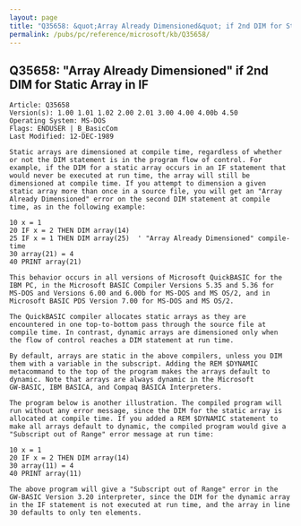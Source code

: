 ```yaml
---
layout: page
title: "Q35658: &quot;Array Already Dimensioned&quot; if 2nd DIM for Static Array in IF"
permalink: /pubs/pc/reference/microsoft/kb/Q35658/
---
```


## Q35658: &quot;Array Already Dimensioned&quot; if 2nd DIM for Static Array in IF

	Article: Q35658
	Version(s): 1.00 1.01 1.02 2.00 2.01 3.00 4.00 4.00b 4.50
	Operating System: MS-DOS
	Flags: ENDUSER | B_BasicCom
	Last Modified: 12-DEC-1989
	
	Static arrays are dimensioned at compile time, regardless of whether
	or not the DIM statement is in the program flow of control. For
	example, if the DIM for a static array occurs in an IF statement that
	would never be executed at run time, the array will still be
	dimensioned at compile time. If you attempt to dimension a given
	static array more than once in a source file, you will get an "Array
	Already Dimensioned" error on the second DIM statement at compile
	time, as in the following example:
	
	10 x = 1
	20 IF x = 2 THEN DIM array(14)
	25 IF x = 1 THEN DIM array(25)  ' "Array Already Dimensioned" compile-time
	30 array(21) = 4
	40 PRINT array(21)
	
	This behavior occurs in all versions of Microsoft QuickBASIC for the
	IBM PC, in the Microsoft BASIC Compiler Versions 5.35 and 5.36 for
	MS-DOS and Versions 6.00 and 6.00b for MS-DOS and MS OS/2, and in
	Microsoft BASIC PDS Version 7.00 for MS-DOS and MS OS/2.
	
	The QuickBASIC compiler allocates static arrays as they are
	encountered in one top-to-bottom pass through the source file at
	compile time. In contrast, dynamic arrays are dimensioned only when
	the flow of control reaches a DIM statement at run time.
	
	By default, arrays are static in the above compilers, unless you DIM
	them with a variable in the subscript. Adding the REM $DYNAMIC
	metacommand to the top of the program makes the arrays default to
	dynamic. Note that arrays are always dynamic in the Microsoft
	GW-BASIC, IBM BASICA, and Compaq BASICA Interpreters.
	
	The program below is another illustration. The compiled program will
	run without any error message, since the DIM for the static array is
	allocated at compile time. If you added a REM $DYNAMIC statement to
	make all arrays default to dynamic, the compiled program would give a
	"Subscript out of Range" error message at run time:
	
	10 x = 1
	20 IF x = 2 THEN DIM array(14)
	30 array(11) = 4
	40 PRINT array(11)
	
	The above program will give a "Subscript out of Range" error in the
	GW-BASIC Version 3.20 interpreter, since the DIM for the dynamic array
	in the IF statement is not executed at run time, and the array in line
	30 defaults to only ten elements.
